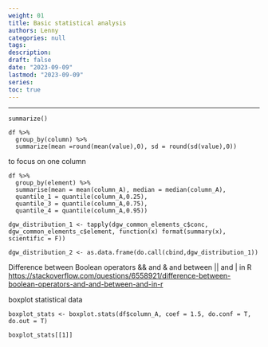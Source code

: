 ```yaml
---
weight: 01
title: Basic statistical analysis
authors: Lenny
categories: null
tags: 
description: 
draft: false
date: "2023-09-09"
lastmod: "2023-09-09"
series:
toc: true
---
```



<!--more-->
---

`summarize()`

```
df %>%
  group_by(column) %>%
  summarize(mean =round(mean(value),0), sd = round(sd(value),0))
```


to focus on one column

```
df %>%
  group_by(element) %>%
  summarise(mean = mean(column_A), median = median(column_A),
  quantile_1 = quantile(column_A,0.25),
  quantile_3 = quantile(column_A,0.75),
  quantile_4 = quantile(column_A,0.95))
```

```
dgw_distribution_1 <- tapply(dgw_common_elements_c$conc,
dgw_common_elements_c$element, function(x) format(summary(x), scientific = F))

dgw_distribution_2 <- as.data.frame(do.call(cbind,dgw_distribution_1))
```

Difference between Boolean operators && and & and between || and | in R
https://stackoverflow.com/questions/6558921/difference-between-boolean-operators-and-and-between-and-in-r




boxplot statistical data
```
boxplot_stats <- boxplot.stats(df$column_A, coef = 1.5, do.conf = T, do.out = T)

boxplot_stats[[1]]
```
